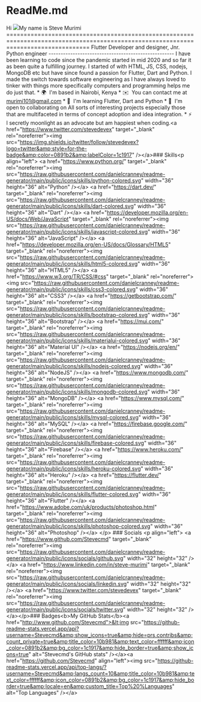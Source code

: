 # ReadMe.md
Hi ![](https://user-images.githubusercontent.com/18350557/176309783-0785949b-9127-417c-8b55-ab5a4333674e.gif)My name is Steve Murimi ====================================================================================================================================  Flutter Developer and designer, Jnr. Python engineer ----------------------------------------------------  I have been learning to code since the pandemic started in mid 2020 and so far it as been quite a fulfilling journey. I started of with HTML, JS, CSS, nodejs, MongoDB etc but have since found a passion for Flutter, Dart and Python. I made the switch towards software engineering as I have always loved to tinker with things more specifically computers and programming helps me do just that.  *   🌍  I'm based in Nairobi, Kenya *   ✉️  You can contact me at [murimi101@gmail.com](mailto:murimi101@gmail.com) *   🧠  I'm learning Flutter, Dart and Python *   🤝  I'm open to collaborating on All sorts of interesting projects especially those that are multifaceted in terms of concept adoption and idea integration. *   ⚡  I secretly moonlight as an advocate but am happiest when coding.&lt;a href="https://www.twitter.com/stevedevex" target="_blank" rel="noreferrer">&lt;img                   src="https://img.shields.io/twitter/follow/stevedevex?logo=twitter&amp;style=for-the-badge&amp;color=0891b2&amp;labelColor=1c1917"                 />&lt;/a>### Skills&lt;p align="left">                                 &lt;a href="https://www.python.org/" target="_blank" rel="noreferrer">&lt;img src="https://raw.githubusercontent.com/danielcranney/readme-generator/main/public/icons/skills/python-colored.svg" width="36" height="36" alt="Python" />&lt;/a>                                 &lt;a href="https://dart.dev/" target="_blank" rel="noreferrer">&lt;img src="https://raw.githubusercontent.com/danielcranney/readme-generator/main/public/icons/skills/dart-colored.svg" width="36" height="36" alt="Dart" />&lt;/a>                                 &lt;a href="https://developer.mozilla.org/en-US/docs/Web/JavaScript" target="_blank" rel="noreferrer">&lt;img src="https://raw.githubusercontent.com/danielcranney/readme-generator/main/public/icons/skills/javascript-colored.svg" width="36" height="36" alt="JavaScript" />&lt;/a>                                 &lt;a href="https://developer.mozilla.org/en-US/docs/Glossary/HTML5" target="_blank" rel="noreferrer">&lt;img src="https://raw.githubusercontent.com/danielcranney/readme-generator/main/public/icons/skills/html5-colored.svg" width="36" height="36" alt="HTML5" />&lt;/a>                                 &lt;a href="https://www.w3.org/TR/CSS/#css" target="_blank" rel="noreferrer">&lt;img src="https://raw.githubusercontent.com/danielcranney/readme-generator/main/public/icons/skills/css3-colored.svg" width="36" height="36" alt="CSS3" />&lt;/a>                                 &lt;a href="https://getbootstrap.com/" target="_blank" rel="noreferrer">&lt;img src="https://raw.githubusercontent.com/danielcranney/readme-generator/main/public/icons/skills/bootstrap-colored.svg" width="36" height="36" alt="Bootstrap" />&lt;/a>                                 &lt;a href="https://mui.com/" target="_blank" rel="noreferrer">&lt;img src="https://raw.githubusercontent.com/danielcranney/readme-generator/main/public/icons/skills/materialui-colored.svg" width="36" height="36" alt="Material UI" />&lt;/a>                                 &lt;a href="https://nodejs.org/en/" target="_blank" rel="noreferrer">&lt;img src="https://raw.githubusercontent.com/danielcranney/readme-generator/main/public/icons/skills/nodejs-colored.svg" width="36" height="36" alt="NodeJS" />&lt;/a>                                 &lt;a href="https://www.mongodb.com/" target="_blank" rel="noreferrer">&lt;img src="https://raw.githubusercontent.com/danielcranney/readme-generator/main/public/icons/skills/mongodb-colored.svg" width="36" height="36" alt="MongoDB" />&lt;/a>                                 &lt;a href="https://www.mysql.com/" target="_blank" rel="noreferrer">&lt;img src="https://raw.githubusercontent.com/danielcranney/readme-generator/main/public/icons/skills/mysql-colored.svg" width="36" height="36" alt="MySQL" />&lt;/a>                                 &lt;a href="https://firebase.google.com/" target="_blank" rel="noreferrer">&lt;img src="https://raw.githubusercontent.com/danielcranney/readme-generator/main/public/icons/skills/firebase-colored.svg" width="36" height="36" alt="Firebase" />&lt;/a>                                 &lt;a href="https://www.heroku.com/" target="_blank" rel="noreferrer">&lt;img src="https://raw.githubusercontent.com/danielcranney/readme-generator/main/public/icons/skills/heroku-colored.svg" width="36" height="36" alt="Heroku" />&lt;/a>                                 &lt;a href="https://flutter.dev/" target="_blank" rel="noreferrer">&lt;img src="https://raw.githubusercontent.com/danielcranney/readme-generator/main/public/icons/skills/flutter-colored.svg" width="36" height="36" alt="Flutter" />&lt;/a>                                 &lt;a href="https://www.adobe.com/uk/products/photoshop.html" target="_blank" rel="noreferrer">&lt;img src="https://raw.githubusercontent.com/danielcranney/readme-generator/main/public/icons/skills/photoshop-colored.svg" width="36" height="36" alt="Photoshop" />&lt;/a>                     &lt;/p>                                        ### Socials                                                       &lt;p align="left">                                                  &lt;a href="https://www.github.com/Stevecmd" target="_blank" rel="noreferrer">&lt;img src="https://raw.githubusercontent.com/danielcranney/readme-generator/main/public/icons/socials/github.svg" width="32" height="32" />&lt;/a>                                                  &lt;a href="https://www.linkedin.com/in/steve-murimi" target="_blank" rel="noreferrer">&lt;img src="https://raw.githubusercontent.com/danielcranney/readme-generator/main/public/icons/socials/linkedin.svg" width="32" height="32" />&lt;/a>                                                  &lt;a href="https://www.twitter.com/stevedevex" target="_blank" rel="noreferrer">&lt;img src="https://raw.githubusercontent.com/danielcranney/readme-generator/main/public/icons/socials/twitter.svg" width="32" height="32" />&lt;/a>&lt;/p>### Badges&lt;b>My GitHub Stats&lt;/b>&lt;a                       href="http://www.github.com/Stevecmd">&lt;img src="https://github-readme-stats.vercel.app/api?username=Stevecmd&amp;show_icons=true&amp;hide=prs,contribs&amp;count_private=true&amp;title_color=10b981&amp;text_color=ffffff&amp;icon_color=0891b2&amp;bg_color=1c1917&amp;hide_border=true&amp;show_icons=true" alt="Stevecmd's GitHub stats" />&lt;/a>&lt;a href="https://github.com/Stevecmd" align="left">&lt;img src="https://github-readme-stats.vercel.app/api/top-langs/?username=Stevecmd&amp;langs_count=10&amp;title_color=10b981&amp;text_color=ffffff&amp;icon_color=0891b2&amp;bg_color=1c1917&amp;hide_border=true&amp;locale=en&amp;custom_title=Top%20%Languages" alt="Top Languages" />&lt;/a>
